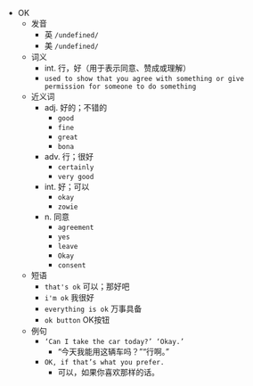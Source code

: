 - OK
  - 发音
    - 英 `/undefined/`
    - 美 `/undefined/`
  - 词义
    - int. 行，好（用于表示同意、赞成或理解）
    - `used to show that you agree with something or give permission for someone to do something`
  - 近义词
    - adj. 好的；不错的
      - `good`
      - `fine`
      - `great`
      - `bona`
    - adv. 行；很好
      - `certainly`
      - `very good`
    - int. 好；可以
      - `okay`
      - `zowie`
    - n. 同意
      - `agreement`
      - `yes`
      - `leave`
      - `Okay`
      - `consent`
  - 短语
    - `that's ok` 可以；那好吧 
    - `i'm ok` 我很好 
    - `everything is ok` 万事具备 
    - `ok button` OK按钮 
  - 例句
    - `‘Can I take the car today?’ ‘Okay.’`
      - “今天我能用这辆车吗？”“行啊。”
    - `OK, if that’s what you prefer.`
      - 可以，如果你喜欢那样的话。

